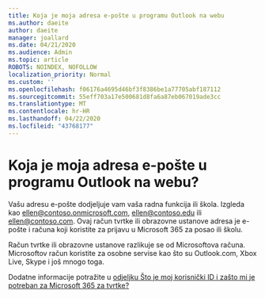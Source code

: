 ```yaml
---
title: Koja je moja adresa e-pošte u programu Outlook na webu
ms.author: daeite
author: daeite
manager: joallard
ms.date: 04/21/2020
ms.audience: Admin
ms.topic: article
ROBOTS: NOINDEX, NOFOLLOW
localization_priority: Normal
ms.custom: ''
ms.openlocfilehash: f06176a4695d46bf3f8386be1a77705abf187112
ms.sourcegitcommit: 55eff703a17e500681d8fa6a87eb067019ade3cc
ms.translationtype: MT
ms.contentlocale: hr-HR
ms.lasthandoff: 04/22/2020
ms.locfileid: "43768177"
---
```

# <a name="what-is-my-email-address-in-outlook-on-the-web"></a>Koja je moja adresa e-pošte u programu Outlook na webu?

Vašu adresu e-pošte dodjeljuje vam vaša radna funkcija ili škola. Izgleda kao ellen@contoso.onmicrosoft.com, ellen@contoso.edu ili ellen@contoso.com. Ovaj račun tvrtke ili obrazovne ustanove adresa je e-pošte i računa koji koristite za prijavu u Microsoft 365 za posao ili školu.

Račun tvrtke ili obrazovne ustanove razlikuje se od Microsoftova računa. Microsoftov račun koristite za osobne servise kao što su Outlook.com, Xbox Live, Skype i još mnogo toga.

Dodatne informacije potražite u [odjeljku Što je moj korisnički ID i zašto mi je potreban za Microsoft 365 za tvrtke?](https://support.office.com/article/37da662b-5da6-4b56-a091-2731b2ecc8b4)